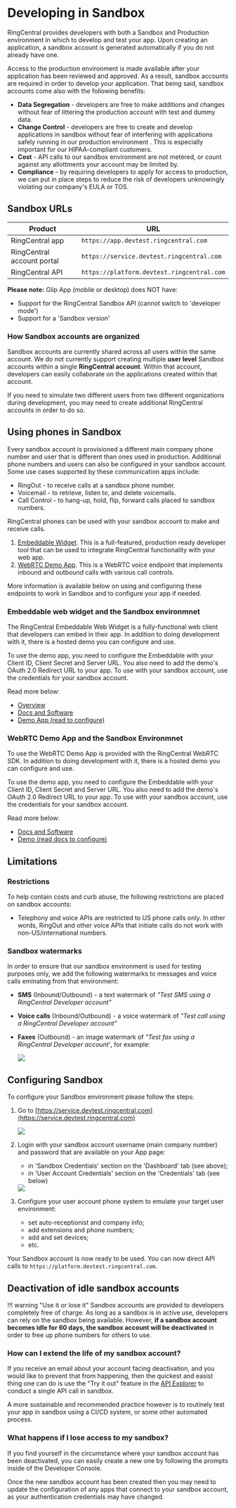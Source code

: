 # Developing in Sandbox

RingCentral provides developers with both a Sandbox and Production environment in which to develop and test your app. Upon creating an application, a sandbox account is generated automatically if you do not already have one.

Access to the production environment is made available after your application has been reviewed and approved. As a result, sandbox accounts are required in order to develop your application. That being said, sandbox accounts come also with the following benefits:

* **Data Segregation** - developers are free to make additions and changes without fear of littering the production account with test and dummy data.
* **Change Control** - developers are free to create and develop applications in sandbox without fear of interfering with applications safely running in our production environment . This is especially important for our HIPAA-compliant customers.
* **Cost** - API calls to our sandbox environment are not metered, or count against any allottments your account may be limited by.
* **Compliance** - by requiring developers to apply for access to production, we can put in place steps to reduce the risk of developers unknowingly violating our company's EULA or TOS.

## Sandbox URLs

Product | URL |
|--------|-----|
| RingCentral app | `https://app.devtest.ringcentral.com` |
| RingCentral account portal | `https://service.devtest.ringcentral.com` |
| RingCentral API | `https://platform.devtest.ringcentral.com` |

**Please note:** Glip App (mobile or desktop) does NOT have:

* Support for the RingCentral Sandbox API (cannot switch to 'developer mode')
* Support for a 'Sandbox version'

### How Sandbox accounts are organized

Sandbox accounts are currently shared across all users within the same account. We do not currently support creating multiple **user level** Sandbox accounts within a single **RingCentral account**. Within that account, developers can easily collaborate on the applications created within that account.

If you need to simulate two different users from two different organizations during development, you may need to create additional RingCentral accounts in order to do so. 

## Using phones in Sandbox

Every sandbox account is provisioned a different main company phone number and user that is different than ones used in production. Additional phone numbers and users can also be configured in your sandbox account. Some use cases supported by these communication apps include:

* RingOut - to receive calls at a sandbox phone number.
* Voicemail - to retrieve, listen to, and delete voicemails.
* Call Control - to hang-up, hold, flip, forward calls placed to sandbox numbers. 

RingCentral phones can be used with your sandbox account to make and receive calls.

1. [Embeddable Widget](https://ringcentral.github.io/ringcentral-embeddable/). This is a full-featured, production ready developer tool that can be used to integrate RingCentral functionality with your web app.
1. [WebRTC Demo App](https://ringcentral.github.io/ringcentral-web-phone/). This is a WebRTC voice endpoint that implements inbound and outbound calls with various call controls.

More information is available below on using and configuring these endpoints to work in Sandbox and to configure your app if needed.

### Embeddable web widget and the Sandbox environmnet

The RingCentral Embeddable Web Widget is a fully-functional web client that developers can embed in their app. In addition to doing development with it, there is a hosted demo you can configure and use.

To use the demo app, you need to configure the Embeddable with your Client ID, Client Secret and Server URL. You also need to add the demo's OAuth 2.0 Redirect URL to your app. To use with your sandbox account, use the credentials for your sandbox account.

Read more below:

* [Overview](https://developers.ringcentral.com/embeddable-voice.html)
* [Docs and Software](https://github.com/ringcentral/ringcentral-embeddable)
* [Demo App (read to configure)](https://ringcentral.github.io/ringcentral-embeddable)

### WebRTC Demo App and the Sandbox Environmnet

To use the WebRTC Demo App is provided with the RingCentral WebRTC SDK. In addition to doing development with it, there is a hosted demo you can configure and use.

To use the demo app, you need to configure the Embeddable with your Client ID, Client Secret and Server URL. You also need to add the demo's OAuth 2.0 Redirect URL to your app. To use with your sandbox account, use the credentials for your sandbox account.

Read more below:

* [Docs and Software](https://github.com/ringcentral/ringcentral-web-phone)
* [Demo (read docs to configure)](http://ringcentral.github.io/ringcentral-web-phone)

##  Limitations

### Restrictions

To help contain costs and curb abuse, the following restrictions are placed on sandbox accounts:

* Telephony and voice APIs are restricted to US phone calls only. In other words, RingOut and other voice APIs that initiate calls do not work with non-US/international numbers. 

### Sandbox watermarks

In order to ensure that our sandbox environment is used for testing purposes only, we add the following watermarks to messages and voice calls eminating from that environment:

* **SMS** (Inbound/Outbound) - a text watermark of *"Test SMS using a RingCentral Developer account"*

* **Voice calls** (Inbound/Outbound) - a voice watermark of *"Test call using a RingCentral Developer account"*

* **Faxes** (Outbound) - an image watermark of *"Test fax using a RingCentral Developer account'*, for example:

    <img src="../../img/fax-watermark.png" class="img-fluid">
    
## Configuring Sandbox

To configure your Sandbox environment please follow the steps:

1. Go to [https://service.devtest.ringcentral.com](https://service.devtest.ringcentral.com)

    <img src="../../img/my-app-created.png" class="img-fluid">

2. Login with your sandbox account username (main company number) and password that are available on your App page:

    * in 'Sandbox Credentials' section on the 'Dashboard' tab (see above);
    * in 'User Account Credentials' section on the 'Credentials' tab (see below)

    <img src="../../img/app-credentials.png" class="img-fluid">

3. Configure your user account phone system to emulate your target user environment:

    * set auto-receptionist and company info;
    * add extensions and phone numbers;
    * add and set devices;
    * etc.

Your Sandbox account is now ready to be used. You can now direct API calls to `https://platform.devtest.ringcentral.com`.

## Deactivation of idle sandbox accounts

!!! warning "Use it or lose it"
    Sandbox accounts are provided to developers completely free of charge. As long as a sandbox is in active use, developers can rely on the sandbox being available. However, **if a sandbox account becomes idle for 60 days, the sandbox account will be deactivated** in order to free up phone numbers for others to use. 

### How can I extend the life of my sandbox account?

If you receive an email about your account facing deactivation, and you would like to prevent that from happening, then the quickest and easist thing one can do is use the "Try it out" feature in the [API Explorer](https://developer.ringcentral.com/api-reference) to conduct a single API call in sandbox. 

A more sustainable and recommended practice however is to routinely test your app in sandbox using a CI/CD system, or some other automated process. 

### What happens if I lose access to my sandbox?

If you find yourself in the circumstance where your sandbox account has been deactivated, you can easily create a new one by following the prompts inside of the Developer Console. 

Once the new sandbox account has been created then you may need to update the configuration of any apps that connect to your sandbox account, as your authentication credentials may have changed. 

